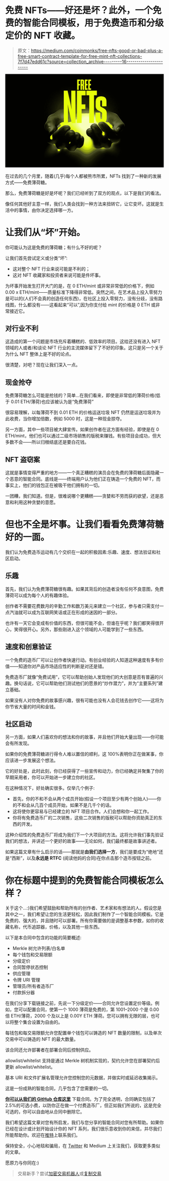 # 免费 NFTs——好还是坏？此外，一个免费的智能合同模板，用于免费造币和分级定价的 NFT 收藏。

> 原文：<https://medium.com/coinmonks/free-nfts-good-or-bad-plus-a-free-smart-contract-template-for-free-mint-nft-collections-7f7d47edd61c?source=collection_archive---------16----------------------->

![](img/c5378d49475862d498ade46bc61c4743.png)

在过去的几个月里，随着(几乎)每个人都被熊市所累，NFTs 找到了一种新的发展方式——免费薄荷糖。

那么，免费薄荷糖是好是坏呢？我们已经听到了双方的观点，以下是我们的看法。

像任何其他好主意一样，我们人类会找到一种方法来扭转它，让它变坏。这就是生活中的事情，由你决定选择哪一方。

# 让我们从“坏”开始。

你可能认为这是免费的薄荷糖；有什么不好的呢？

让我们首先尝试定义或分类“坏”:

*   这对整个 NFT 行业来说可能是不利的；
*   这对 NFT 收藏家和投资者来说可能是件坏事。

为坏事开始发生打开大门的是，在 0 ETH/mint 或非常非常低的价格下，例如 0.00 x ETH/mint——质量标准下降得非常低。突然之间，在艺术品上投入零努力是可以的(人们不会真的创造任何东西)，在社区上投入零努力，没有分歧，没有路线图，什么都没有——这看起来“可以”,因为你支付给 mint 的价格是 0 ETH 或非常接近它。

## 对行业不利

这造成的第一个问题是市场充斥着糟糕的、低效率的项目。这给还没有进入 NFT 领域的人或者/和谈论 NFT 行业的主流媒体留下了不好的印象。这只是另一个关于为什么 NFT 整体上是不好的论点。

很清楚，对吧？现在让我们深入一点。

## 现金抢夺

免费薄荷糖怎么可能是抢钱的？简单…在我们看来，即使是非常低的薄荷价格(低于 0.01 ETH/薄荷)也应该被认为是“免费薄荷”

很容易理解，以每薄荷不到 0.01 ETH 的价格运送垃圾 NFT 仍然是运送垃圾并为此收费，当你增加倍数，例如 5000 时，这是一种现金掠夺。

另一方面，其中一些项目被大肆宣传。如果创作者在这方面有经验，即使是在 0 ETH/mint，他们也可以通过二级市场销售的版税来赚钱。有些项目会成功，但大多数不会——所以归根结底还是要白花钱。

## NFT 盗窃案

这就是事情变得严重的地方——一个真正糟糕的演员会在免费的薄荷糖后面隐藏一个恶意的智能合同。底线是——终端用户认为他们正在铸造一个免费的 NFT，而事实上，他们的钱包正在被吸干他们拥有的一切。

一团糟，我们知道。但是，很难说哪个更糟糕——贪婪和不劳而获的欲望，还是恶意和利用这种贪婪的意愿。

# 但也不全是坏事。让我们看看免费薄荷糖好的一面。

我们认为免费造币运动有几个交织在一起的积极因素:乐趣、速度、想法验证和社区启动。

## 乐趣

首先，我们认为免费薄荷糖很有趣。如果其背后的创造者没有任何不良意图，免费薄荷可以成为每个人的有趣体验。

创作者不需要花费数月的辛勤工作和数万美元来建立一个社区，参与者只需支付一点汽油就可以成为互联网笑话或正在形成的迷因的一部分。

也许有一天它会变成有价值的东西，但很可能不会，但谁在乎呢？我们都笑得很开心，笑得很开心。另外，那些刚进入这个领域的人可能学到了一些东西。

## 速度和创意验证

一个免费的造币厂可以让创作者快速行动。有创业经验的人知道这种速度有多有价值——知道你对产品市场适应性的判断是对还是错。

免费造币厂就像“免费试用”，它可以帮助创始人发现他们的大创意是否有普遍的兴趣。换句话说，它可以帮助他们测试他们的愿景的“炒作潜力”，并为“主要系列”建立基础。

如果没有人对你免费的故事感兴趣，很有可能也没有人会花钱去创作它——这将为你节省大量的时间和金钱。

## 社区启动

另一方面，如果人们喜欢你的想法和你的故事，并且他们开始大量出现——你可能会有所发现。

如果你的免费薄荷糖进行得令人难以置信的顺利，这 100%表明你正在做某事，你应该进一步发展这个想法。

它的好处是，此时此刻，你已经获得了一些宣传和动力，你已经确定并聚集了你的早期采用者，你可以开始进一步建立你的社区。

在这种情况下，好处确实很多。仅举几个例子:

*   首先，你的不和不会从两个成员开始(假设一个项目至少有两个创始人)——你的不和会从几百个成员开始，如果不是几千个的话。
*   这将使你更容易与已经建立的 NFT 项目合作。人们会想和你一起工作。
*   你将有免费造币厂的二次销售，这些二次销售的版税可以帮助你资助真正的东西的开发。

这种介绍性的免费造币厂将成为我们下一个大项目的方法。这将允许我们事先验证我们的想法，并讲述一个更好的故事——无论如何，我们最终都是故事讲述者。

如果这篇文章有什么启示的话——那就是**由我们选择一方**，我们是要成为“绝地”还是“西斯”，以及**永远是 RTFC** (阅读他妈的合同)在你点击那个造币按钮之前。

# 你在标题中提到的免费智能合同模板怎么样？

关于这个…:)我们希望鼓励和帮助所有的创作者、艺术家和有想法的人。假设您是其中之一，我们希望让您的生活更轻松，因此我们制作了一个智能合同模板。它是免费的、强大的，并且随时可以部署。所有你需要做的是调整基本参数，如你的收藏名称，代币追踪器，价格，以及其他一些东西。

以下是本合同中包含的功能的简要概述:

*   Merkle 树允许列表/白名单
*   每个钱包和交易限额
*   分级定价
*   合同暂停状态控制
*   供应管理
*   令牌 URI 管理
*   管理员/所有者造币厂
*   付款拆分器

在我们分享下载链接之前，先说一下分级定价——合同允许您设置定价等级。例如，您可以配置合同，使第一个 1000 薄荷是免费的，第 1001–2000 个是 0.00 倍 ETH/薄荷，2000 个及以上是 0.00Y ETH 薄荷。您可以拥有无限的层，也可以将整个集合设置为自由的。

每钱包和每交易限额允许您配置单个钱包可以铸造的 NFT 数量的限制，以及单次交易中可以铸造的 NFT 的最大数量。

该合同还允许部署者在部署合同后控制供应。

allowlist/whitelist 支持是通过 Merkle 树机制实现的，契约允许您在部署契约后更新 allowlist/whitelist。

基本 URI 和文件扩展名管理允许您控制您的元数据，并做实时或延迟收集揭示。

这是一份成熟的智能合同，几乎包含了您需要的一切。

[**你可以从我们的 GitHub 仓库这里**](https://github.com/0xRebels/free-mint-template) 下载合同。为了完全透明，合同确实包括了 2.5%的可选小费，以防你正在做一个付费造币厂，但正如我们所说的，这是完全可选的，你可以自由地从合同中删除它。

我们希望这篇文章对您有所启发，我们与您分享的智能合同对您有所帮助。如果你已经在设计或计划开始设计你的 NFT 系列，我们很乐意收到你的来信，并尽我们所能帮助你。欢迎在[推特](https://twitter.com/0xRebels)上联系我们。

保持安全，小心地毯和骗局，在 [Twitter](https://twitter.com/0xRebels) 和 Medium 上关注我们，获取更多类似的文章。

愿原力与你同在:)

> 交易新手？尝试[加密交易机器人](/coinmonks/crypto-trading-bot-c2ffce8acb2a)或[复制交易](/coinmonks/top-10-crypto-copy-trading-platforms-for-beginners-d0c37c7d698c)